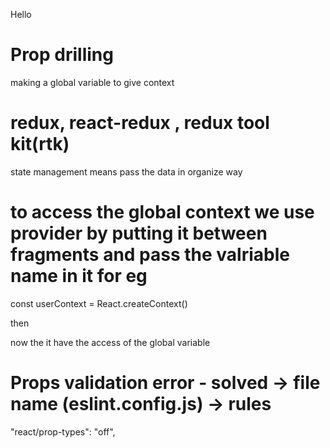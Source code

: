 Hello

# Prop drilling 
making a global variable to give context 

# redux, react-redux , redux tool kit(rtk)
state management means pass the data in organize way

# to access the global context we use provider by putting it between fragments and pass the valriable name in it for eg

const userContext = React.createContext()

then 

<userContext>
<login/>
<dashboard/>
<card/>
</userContext>

now the it have the access of the global variable


# Props validation error - solved -> file name (eslint.config.js) -> rules
"react/prop-types": "off",